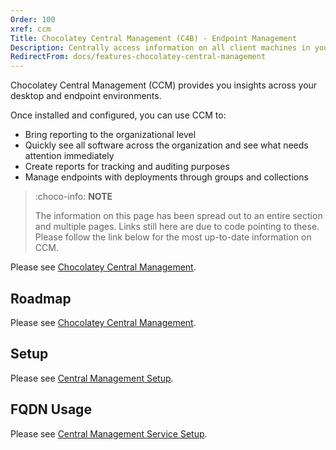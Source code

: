 ```yaml
---
Order: 100
xref: ccm
Title: Chocolatey Central Management (C4B) - Endpoint Management
Description: Centrally access information on all client machines in your environment
RedirectFrom: docs/features-chocolatey-central-management
---
```


Chocolatey Central Management (CCM) provides you insights across your desktop and endpoint environments.

Once installed and configured, you can use CCM to:

* Bring reporting to the organizational level
* Quickly see all software across the organization and see what needs attention immediately
* Create reports for tracking and auditing purposes
* Manage endpoints with deployments through groups and collections

> :choco-info: **NOTE**
>
> The information on this page has been spread out to an entire section and multiple pages. Links still here are due to code pointing to these. Please follow the link below for the most up-to-date information on CCM.

Please see [Chocolatey Central Management](xref:central-management).

## Roadmap

Please see [Chocolatey Central Management](xref:central-management#roadmap).

## Setup

Please see [Central Management Setup](xref:ccm-setup).

## FQDN Usage

Please see [Central Management Service Setup](xref:ccm-service#fqdn-usage).
